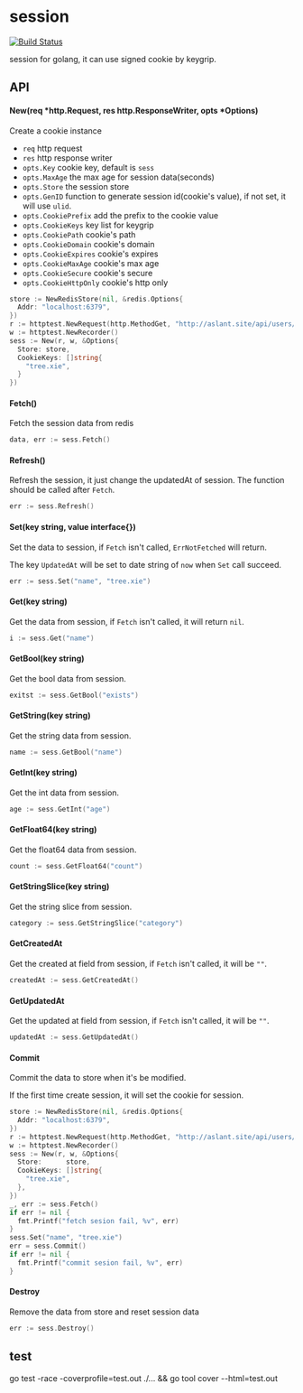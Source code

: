 # session

[![Build Status](https://img.shields.io/travis/vicanso/session.svg?label=linux+build)](https://travis-ci.org/vicanso/session)

session for golang, it can use signed cookie by keygrip.

## API

#### New(req *http.Request, res http.ResponseWriter, opts *Options)

Create a cookie instance

- `req` http request
- `res` http response writer
- `opts.Key` cookie key, default is `sess`
- `opts.MaxAge` the max age for session data(seconds)
- `opts.Store` the session store
- `opts.GenID` function to generate session id(cookie's value), if not set, it will use `ulid`.
- `opts.CookiePrefix` add the prefix to the cookie value 
- `opts.CookieKeys` key list for keygrip
- `opts.CookiePath` cookie's path
- `opts.CookieDomain` cookie's domain 
- `opts.CookieExpires` cookie's expires
- `opts.CookieMaxAge` cookie's max age
- `opts.CookieSecure` cookie's secure
- `opts.CookieHttpOnly` cookie's http only


```go
store := NewRedisStore(nil, &redis.Options{
  Addr: "localhost:6379",
})
r := httptest.NewRequest(http.MethodGet, "http://aslant.site/api/users/me", nil)
w := httptest.NewRecorder()
sess := New(r, w, &Options{
  Store: store,
  CookieKeys: []string{
    "tree.xie",
  }
})
```

#### Fetch()

Fetch the session data from redis

```go
data, err := sess.Fetch()
```

#### Refresh()

Refresh the session, it just change the updatedAt of session. The function should be called after `Fetch`.

```go
err := sess.Refresh()
```

#### Set(key string, value interface{})

Set the data to session, if `Fetch` isn't called, `ErrNotFetched` will return.

The key `UpdatedAt` will be set to date string of `now` when `Set` call succeed.

```go
err := sess.Set("name", "tree.xie")
```

#### Get(key string)

Get the data from session, if `Fetch` isn't called, it will return `nil`.

```go
i := sess.Get("name")
```

#### GetBool(key string)

Get the bool data from session.

```go
exitst := sess.GetBool("exists")
```

#### GetString(key string)

Get the string data from session.

```go
name := sess.GetBool("name")
```

#### GetInt(key string) 

Get the int data from session.

```go
age := sess.GetInt("age")
```

#### GetFloat64(key string)

Get the float64 data from session.

```go
count := sess.GetFloat64("count")
```

#### GetStringSlice(key string)

Get the string slice from session.

```go
category := sess.GetStringSlice("category")
```


#### GetCreatedAt

Get the created at field from session, if `Fetch` isn't called, it will be `""`.

```go
createdAt := sess.GetCreatedAt()
```

#### GetUpdatedAt

Get the updated at field from session, if `Fetch` isn't called, it will be `""`.

```go
updatedAt := sess.GetUpdatedAt()
```

#### Commit

Commit the data to store when it's be modified.

If the first time create session, it will set the cookie for session.

```go
store := NewRedisStore(nil, &redis.Options{
  Addr: "localhost:6379",
})
r := httptest.NewRequest(http.MethodGet, "http://aslant.site/api/users/me", nil)
w := httptest.NewRecorder()
sess := New(r, w, &Options{
  Store:      store,
  CookieKeys: []string{
    "tree.xie",
  },
})
_, err := sess.Fetch()
if err != nil {
  fmt.Printf("fetch sesion fail, %v", err)
}
sess.Set("name", "tree.xie")
err = sess.Commit()
if err != nil {
  fmt.Printf("commit sesion fail, %v", err)
}
```

#### Destroy

Remove the data from store and reset session data

```go
err := sess.Destroy()
```

## test

go test -race -coverprofile=test.out ./... && go tool cover --html=test.out
